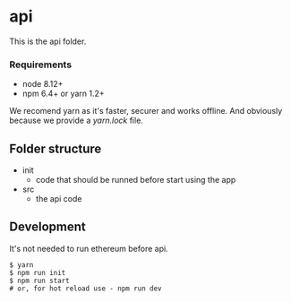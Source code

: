 # api
This is the api folder.

### Requirements
* node 8.12+
* npm 6.4+ or yarn 1.2+

We recomend yarn as it's faster, securer and works offline. And obviously because we provide a *yarn.lock* file.

## Folder structure

* init
    * code that should be runned before start using the app
* src
    * the api code

## Development
It's not needed to run ethereum before api.
```
$ yarn
$ npm run init
$ npm run start
# or, for hot reload use - npm run dev
```
